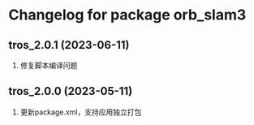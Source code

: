 # Changelog for package orb_slam3
tros_2.0.1 (2023-06-11)
------------------
1. 修复脚本编译问题

tros_2.0.0 (2023-05-11)
------------------
1. 更新package.xml，支持应用独立打包
